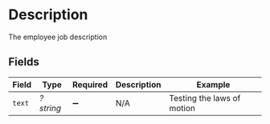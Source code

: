 # Description

The employee job description


## Fields

| Field                      | Type                       | Required                   | Description                | Example                    |
| -------------------------- | -------------------------- | -------------------------- | -------------------------- | -------------------------- |
| `text`                     | *?string*                  | :heavy_minus_sign:         | N/A                        | Testing the laws of motion |